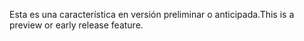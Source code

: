 <span data-ttu-id="1c209-101">Esta es una característica en versión preliminar o anticipada.</span><span class="sxs-lookup"><span data-stu-id="1c209-101">This is a preview or early release feature.</span></span>